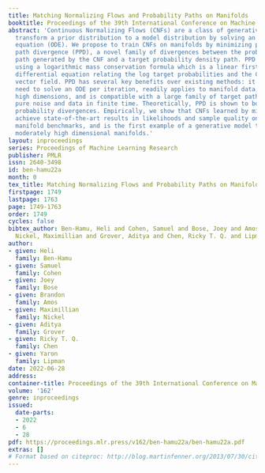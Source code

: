 ```yaml
---
title: Matching Normalizing Flows and Probability Paths on Manifolds
booktitle: Proceedings of the 39th International Conference on Machine Learning
abstract: 'Continuous Normalizing Flows (CNFs) are a class of generative models that
  transform a prior distribution to a model distribution by solving an ordinary differential
  equation (ODE). We propose to train CNFs on manifolds by minimizing probability
  path divergence (PPD), a novel family of divergences between the probability density
  path generated by the CNF and a target probability density path. PPD is formulated
  using a logarithmic mass conservation formula which is a linear first order partial
  differential equation relating the log target probabilities and the CNF’s defining
  vector field. PPD has several key benefits over existing methods: it sidesteps the
  need to solve an ODE per iteration, readily applies to manifold data, scales to
  high dimensions, and is compatible with a large family of target paths interpolating
  pure noise and data in finite time. Theoretically, PPD is shown to bound classical
  probability divergences. Empirically, we show that CNFs learned by minimizing PPD
  achieve state-of-the-art results in likelihoods and sample quality on existing low-dimensional
  manifold benchmarks, and is the first example of a generative model to scale to
  moderately high dimensional manifolds.'
layout: inproceedings
series: Proceedings of Machine Learning Research
publisher: PMLR
issn: 2640-3498
id: ben-hamu22a
month: 0
tex_title: Matching Normalizing Flows and Probability Paths on Manifolds
firstpage: 1749
lastpage: 1763
page: 1749-1763
order: 1749
cycles: false
bibtex_author: Ben-Hamu, Heli and Cohen, Samuel and Bose, Joey and Amos, Brandon and
  Nickel, Maximillian and Grover, Aditya and Chen, Ricky T. Q. and Lipman, Yaron
author:
- given: Heli
  family: Ben-Hamu
- given: Samuel
  family: Cohen
- given: Joey
  family: Bose
- given: Brandon
  family: Amos
- given: Maximillian
  family: Nickel
- given: Aditya
  family: Grover
- given: Ricky T. Q.
  family: Chen
- given: Yaron
  family: Lipman
date: 2022-06-28
address:
container-title: Proceedings of the 39th International Conference on Machine Learning
volume: '162'
genre: inproceedings
issued:
  date-parts:
  - 2022
  - 6
  - 28
pdf: https://proceedings.mlr.press/v162/ben-hamu22a/ben-hamu22a.pdf
extras: []
# Format based on citeproc: http://blog.martinfenner.org/2013/07/30/citeproc-yaml-for-bibliographies/
---
```

